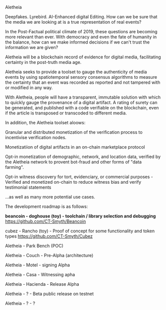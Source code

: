 Aletheia

Deepfakes. Lyrebird. AI-Enhanced digital Editing. How can we be sure that the media we are looking at is a true representation of real events?

In the Post-Factual political climate of 2019, these questions are becoming more relevant than ever. With democracy and even the fate of humanity in the balance, how can we make informed decisions if we can't trust the information we are given?

Aletheia will be a blockchain record of evidence for digital media, facilitating certainty in the post-truth media age.

Aletheia seeks to provide a toolset to gauge the authenticity of media events by using spatiotemporal sensory consensus algorithms to measure the certainty that an event was recorded as reported and not tampered with or modified in any way.

With Aletheia, people will have a transparent, immutable solution with which to quickly gauge the provenance of a digital artifact. A rating of surety can be generated, and published with a code verifiable on the blockchain, even if the article is transposed or transcoded to different media.

In addition, the Aletheia toolset aloows:

Granular and distributed monetization of the verification process to incentivise verification nodes.

Monetizatiion of digital artifacts in an on-chain  marketplace protocol

Opt-in monetization of demographic, network, and location data, verified by the Aletheia network to provent 
bot-fraud and other forms of "data farming".

Opt-in witness discovery for tort, evidenciary, or commercial purposes - Verified and monetized on-chain to 
reduce witness bias and verify testimonial statements

...as well as many more potential use cases.

The development roadmap is as follows:

**beancoin - doghouse (toy) - toolchain / library selection and debugging** https://github.com/CT-Smyth/Beancoin

cubez - Rancho (toy) - Proof of concept for some functionality and token types https://github.com/CT-Smyth/Cubez

Aletheia - Park Bench (POC)

Aletheia - Couch - Pre-Alpha (architecture)

Aletheia - Motel - signing Alpha

Aletheia - Casa - Witnessing apha

Aletheia - Hacienda - Release Alpha

Aletheia - ? - Beta public release on testnet

Aletheia - ? - ?






